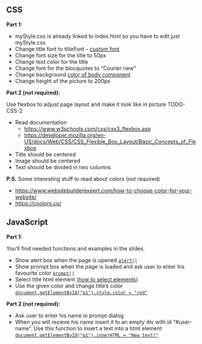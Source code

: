 ## CSS 

**Part 1:**
* myStyle.css is already linked to index.html so you have to edit just myStyle.css
* Change title font to titleFont - [custom font](https://www.w3schools.com/cssref/css3_pr_font-face_rule.asp)
* Change font size for the title to 50px
* Change text color for the title
* Change font for the blocquotes to “Courier new”
* Change background [color of body component](https://www.w3schools.com/cssref/pr_text_color.asp) 
* Change height of the picture to 200px

**Part 2 (not required):**

Use flexbox to adjust page layout and make it look like in picture TODO-CSS-2
* Read documentation
  * https://www.w3schools.com/css/css3_flexbox.asp
  * https://developer.mozilla.org/en-US/docs/Web/CSS/CSS_Flexible_Box_Layout/Basic_Concepts_of_Flexbox
* Title should be centered
* Image should be centered
* Text should be divided in two columns

**P.S.**
Some interesting stuff to read about colors (not required)
* https://www.websitebuilderexpert.com/how-to-choose-color-for-your-website/
* https://coolors.co/


## JavaScript

**Part 1:**

You’ll find needed functions and examples in the slides.

* Show alert box when the page is opened [`alert()`](https://developer.mozilla.org/en-US/docs/Web/API/Window/alert)
* Show prompt box when the page is loaded and ask user to enter his favourite color [`prompt()`](https://developer.mozilla.org/en-US/docs/Web/API/Window/prompt)
* Select title html element [(how to select elements)](https://www.w3schools.com/js/js_htmldom_elements.asp)
* Use the given color and change title’s color [`document.getElementById("p1").style.color = "red"`](https://www.w3schools.com/js/js_htmldom_css.asp)

**Part 2 (not required):**

* Ask user to enter his name in prompt dialog
* When you will recieve his name insert it to an empty div with id “#user-name”. Use this function to insert a text into a html element [`document.getElementById("p1").innerHTML = "New text!"`](https://www.w3schools.com/js/js_htmldom_html.asp)
